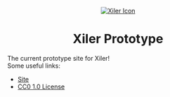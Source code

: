 <!--
    ©Xiler - Arthurdw
    Xiler is under a CC0-1.0 License (View the license here: https://legal.xiler.net/license)
    By proceeding to this site you agree with our ToS. (View the tos here: https://legal.xiler.net/tos)
-->
<!-- Xiler Icon -->
<p align="center">
    <a href="https://prototype.xiler.net">
        <img src="https://prototype.xiler.net/assets/logo-128x.png" alt="Xiler Icon" >
    </a>
</p>
<h1 align="center">Xiler Prototype</h1>

<!-- Description -->
The current prototype site for Xiler!  
Some useful links:  
* [Site](https://prototype.xiler.net/) 
* [CC0 1.0 License](https://legal.xiler.net/License) 